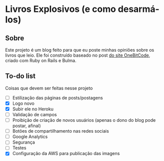# Livros Explosivos (e como desarmá-los)

## Sobre

Este projeto é um blog feito para que eu poste minhas opiniões sobre os livros que leio. Ele foi construído baseado no post [do site OneBitCode](https://onebitcode.com/rails-bulma-criando-um-blog-do-zero-em-poucos-minutos/), criado com Ruby on Rails e Bulma.

## To-do list
Coisas que devem ser feitas nesse projeto

- [ ] Estilização das páginas de posts/postagens
- [x] Logo novo
- [x] Subir ele no Heroku
- [ ] Validação de campos
- [ ] Proibição de criação de novos usuários (apenas o dono do blog pode postar, afinal)
- [ ] Botões de compartilhamento nas redes sociais 
- [ ] Google Analytics
- [ ] Segurança
- [ ] Testes
- [X] Configuração da AWS para publicação das imagens
